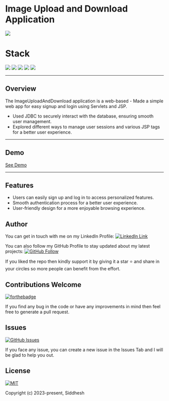 # Image Upload and Download Application

![](https://img.shields.io/badge/build-success-brightgreen.svg)

# Stack

![](https://img.shields.io/badge/java-✓-blue.svg)
![](https://img.shields.io/badge/servlet-✓-blue.svg)
![](https://img.shields.io/badge/jsp-✓-blue.svg)
![](https://img.shields.io/badge/tomcat-✓-blue.svg)
![](https://img.shields.io/badge/mysql-✓-blue.svg)

---

## Overview

The ImageUploadAndDownload application is a web-based - Made a simple web app for easy signup and login using Servlets and JSP.
- Used JDBC to securely interact with the database, ensuring smooth user management.
- Explored different ways to manage user sessions and various JSP tags for a better user experience.

---

## Demo

[See Demo](https://youtu.be/0evkBKepRKQ)

---

## Features

- Users can easily sign up and log in to access personalized features.
- Smooth authentication process for a better user experience.
- User-friendly design for a more enjoyable browsing experience.

## Author

You can get in touch with me on my LinkedIn Profile: [![LinkedIn Link](https://img.shields.io/badge/Connect-siddhesh-blue.svg?logo=linkedin&longCache=true&style=social&label=Follow)](https://www.linkedin.com/in/siddheshpawar22)

You can also follow my GitHub Profile to stay updated about my latest projects: [![GitHub Follow](https://img.shields.io/badge/Connect-siddhesh-blue.svg?logo=Github&longCache=true&style=social&label=Follow)](https://github.com/Siddpawar9222/)

If you liked the repo then kindly support it by giving it a star ⭐ and share in your circles so more people can benefit from the effort.

## Contributions Welcome

[![forthebadge](https://forthebadge.com/images/badges/built-with-love.svg)](#)

If you find any bug in the code or have any improvements in mind then feel free to generate a pull request.

## Issues

[![GitHub Issues](https://img.shields.io/github/issues/Siddpawar9222/ImageUploadAndDownload.svg?style=flat&label=Issues&maxAge=2592000)](https://github.com/Siddpawar9222/ImageUploadAndDownload/issues)

If you face any issue, you can create a new issue in the Issues Tab and I will be glad to help you out.

## License

[![MIT](https://img.shields.io/cocoapods/l/AFNetworking.svg?style=style&label=License&maxAge=2592000)](../master/LICENSE)

Copyright (c) 2023-present, Siddhesh
